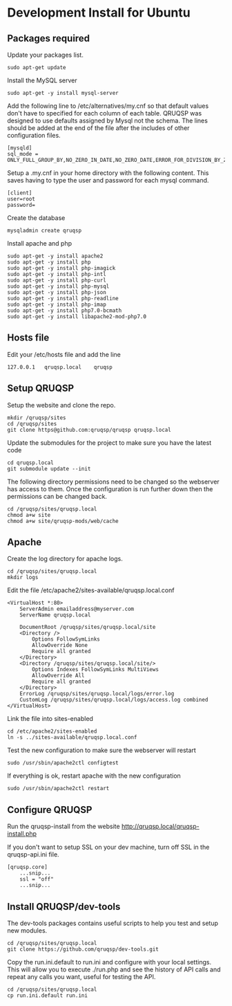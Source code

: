 Development Install for Ubuntu
==============================

Packages required
-----------------

Update your packages list.
```
sudo apt-get update
```

Install the MySQL server
```
sudo apt-get -y install mysql-server
```

Add the following line to /etc/alternatives/my.cnf so that default values don't have to specified
for each column of each table. QRUQSP was designed to use defaults assigned by Mysql not the schema.
The lines should be added at the end of the file after the includes of other configuration files.
```
[mysqld]
sql_mode = ONLY_FULL_GROUP_BY,NO_ZERO_IN_DATE,NO_ZERO_DATE,ERROR_FOR_DIVISION_BY_ZERO,NO_AUTO_CREATE_USER,NO_ENGINE_SUBSTITUTION
```
Setup a .my.cnf in your home directory with the following content. This saves having to type the user and password for each mysql command.
```
[client]
user=root
password=
```

Create the database
```
mysqladmin create qruqsp
```

Install apache and php
```
sudo apt-get -y install apache2
sudo apt-get -y install php
sudo apt-get -y install php-imagick
sudo apt-get -y install php-intl
sudo apt-get -y install php-curl
sudo apt-get -y install php-mysql
sudo apt-get -y install php-json
sudo apt-get -y install php-readline
sudo apt-get -y install php-imap
sudo apt-get -y install php7.0-bcmath
sudo apt-get -y install libapache2-mod-php7.0
```

Hosts file
----------
Edit your /etc/hosts file and add the line
```
127.0.0.1   qruqsp.local    qruqsp
```

Setup QRUQSP
------------

Setup the website and clone the repo.
```
mkdir /qruqsp/sites
cd /qruqsp/sites
git clone https@github.com:qruqsp/qruqsp qruqsp.local
```

Update the submodules for the project to make sure you have the latest code
```
cd qruqsp.local
git submodule update --init
```

The following directory permissions need to be changed so the webserver has access to them. Once the configuration is run further down then
the permissions can be changed back.
```
cd /qruqsp/sites/qruqsp.local
chmod a+w site
chmod a+w site/qruqsp-mods/web/cache
```

Apache
------
Create the log directory for apache logs.
```
cd /qruqsp/sites/qruqsp.local
mkdir logs
```

Edit the file /etc/apache2/sites-available/qruqsp.local.conf
```
<VirtualHost *:80>
    ServerAdmin emailaddress@myserver.com
    ServerName qruqsp.local

    DocumentRoot /qruqsp/sites/qruqsp.local/site
    <Directory />
        Options FollowSymLinks
        AllowOverride None
        Require all granted
    </Directory>
    <Directory /qruqsp/sites/qruqsp.local/site/>
        Options Indexes FollowSymLinks MultiViews
        AllowOverride All
        Require all granted
    </Directory>
    ErrorLog /qruqsp/sites/qruqsp.local/logs/error.log
    CustomLog /qruqsp/sites/qruqsp.local/logs/access.log combined
</VirtualHost>
```

Link the file into sites-enabled
```
cd /etc/apache2/sites-enabled
ln -s ../sites-available/qruqsp.local.conf
```

Test the new configuration to make sure the webserver will restart
```
sudo /usr/sbin/apache2ctl configtest
```

If everything is ok, restart apache with the new configuration
```
sudo /usr/sbin/apache2ctl restart
```

Configure QRUQSP
----------------
Run the qruqsp-install from the website http://qruqsp.local/qruqsp-install.php

If you don't want to setup SSL on your dev machine, turn off SSL in the qruqsp-api.ini file.
```
[qruqsp.core]
    ...snip...
    ssl = "off"
    ...snip...
```

Install QRUQSP/dev-tools
------------------------
The dev-tools packages contains useful scripts to help you test and setup new modules.

```
cd /qruqsp/sites/qruqsp.local
git clone https://github.com/qruqsp/dev-tools.git
```

Copy the run.ini.default to run.ini and configure with your local settings. This will allow you to 
execute ./run.php and see the history of API calls and repeat any calls you want, useful for testing the API.

```
cd /qruqsp/sites/qruqsp.local
cp run.ini.default run.ini
```


